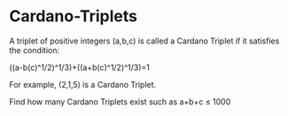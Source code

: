 # Cardano-Triplets
A triplet of positive integers (a,b,c) is called a Cardano Triplet if it satisfies the condition:

((a-b(c)^1/2)^1/3)+((a+b(c)^1/2)^1/3)=1

For example, (2,1,5) is a Cardano Triplet.

Find how many Cardano Triplets exist such as a+b+c ≤ 1000
